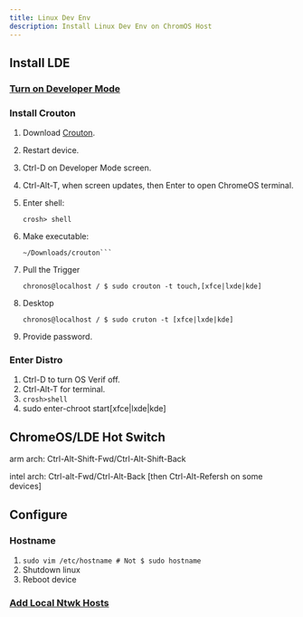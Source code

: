 ```yaml
---
title: Linux Dev Env
description: Install Linux Dev Env on ChromOS Host
---
```


## Install LDE

### [Turn on Developer Mode](index.md/#developer-mode)

### Install Crouton

1. Download [Crouton](https://goo.gl/fd3zc).
2. Restart device.
3. Ctrl-D on Developer Mode screen.
4. Ctrl-Alt-T, when screen updates, then Enter to open ChromeOS terminal.
5. Enter shell:

    ```crosh> shell```

6. Make executable:

    ```chronos@localhost / $ sudo install -Dt /usr/local/bin -m 755 \
	~/Downloads/crouton```

7. Pull the Trigger

    ```chronos@localhost / $ sudo crouton -t touch,[xfce|lxde|kde]```

8. Desktop

    ```chronos@localhost / $ sudo cruton -t [xfce|lxde|kde]```

9. Provide password.

### Enter Distro

1. Ctrl-D to turn OS Verif off.
2. Ctrl-Alt-T for terminal.
3. ```crosh>shell```
4. sudo enter-chroot start[xfce|lxde|kde]

## ChromeOS/LDE Hot Switch

arm arch: Ctrl-Alt-Shift-Fwd/Ctrl-Alt-Shift-Back

intel arch: Ctrl-alt-Fwd/Ctrl-Alt-Back [then Ctrl-Alt-Refersh on some devices]

## Configure

### Hostname

1. ```sudo vim /etc/hostname # Not $ sudo hostname```
2. Shutdown linux
3. Reboot device

### [Add Local Ntwk Hosts](../linux/bash/fav-bash-cmds.md#add-local-ntwk-hosts)
